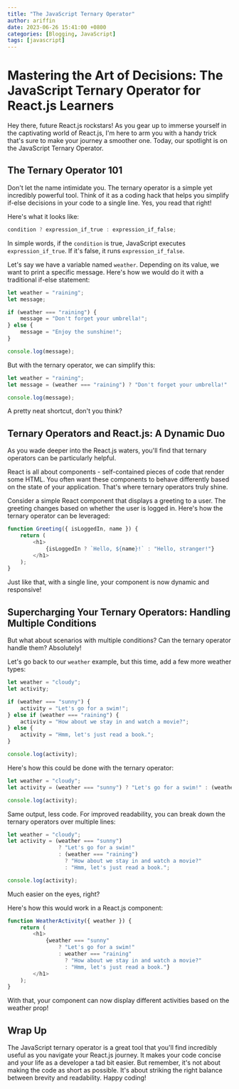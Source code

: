 ```yaml
---
title: "The JavaScript Ternary Operator"
author: ariffin
date: 2023-06-26 15:41:00 +0800
categories: [Blogging, JavaScript]
tags: [javascript]
---
```


# Mastering the Art of Decisions: The JavaScript Ternary Operator for React.js Learners

Hey there, future React.js rockstars! As you gear up to immerse yourself in the captivating world of React.js, I'm here to arm you with a handy trick that's sure to make your journey a smoother one. Today, our spotlight is on the JavaScript Ternary Operator.

## The Ternary Operator 101

Don't let the name intimidate you. The ternary operator is a simple yet incredibly powerful tool. Think of it as a coding hack that helps you simplify if-else decisions in your code to a single line. Yes, you read that right!

Here's what it looks like:

```javascript
condition ? expression_if_true : expression_if_false;
```
In simple words, if the `condition` is true, JavaScript executes `expression_if_true`. If it's false, it runs `expression_if_false`.

Let's say we have a variable named `weather`. Depending on its value, we want to print a specific message. Here's how we would do it with a traditional if-else statement:

```javascript
let weather = "raining";
let message;

if (weather === "raining") {
    message = "Don't forget your umbrella!";
} else {
    message = "Enjoy the sunshine!";
}

console.log(message);
```

But with the ternary operator, we can simplify this:

```javascript
let weather = "raining";
let message = (weather === "raining") ? "Don't forget your umbrella!" : "Enjoy the sunshine!";

console.log(message);
```

A pretty neat shortcut, don't you think?

## Ternary Operators and React.js: A Dynamic Duo

As you wade deeper into the React.js waters, you'll find that ternary operators can be particularly helpful.

React is all about components - self-contained pieces of code that render some HTML. You often want these components to behave differently based on the state of your application. That's where ternary operators truly shine.

Consider a simple React component that displays a greeting to a user. The greeting changes based on whether the user is logged in. Here's how the ternary operator can be leveraged:

```javascript
function Greeting({ isLoggedIn, name }) {
    return (
        <h1>
            {isLoggedIn ? `Hello, ${name}!` : "Hello, stranger!"}
        </h1>
    );
}
```
Just like that, with a single line, your component is now dynamic and responsive!

## Supercharging Your Ternary Operators: Handling Multiple Conditions

But what about scenarios with multiple conditions? Can the ternary operator handle them? Absolutely!

Let's go back to our `weather` example, but this time, add a few more weather types:

```javascript
let weather = "cloudy";
let activity;

if (weather === "sunny") {
    activity = "Let's go for a swim!";
} else if (weather === "raining") {
    activity = "How about we stay in and watch a movie?";
} else {
    activity = "Hmm, let's just read a book.";
}

console.log(activity);
```

Here's how this could be done with the ternary operator:

```javascript
let weather = "cloudy";
let activity = (weather === "sunny") ? "Let's go for a swim!" : (weather === "raining") ? "How about we stay in and watch a movie?" : "Hmm, let's just read a book.";

console.log(activity);
```
Same output, less code. For improved readability, you can break down the ternary operators over multiple lines:

```javascript
let weather = "cloudy";
let activity = (weather === "sunny") 
                ? "Let's go for a swim!" 
                : (weather === "raining") 
                  ? "How about we stay in and watch a movie?" 
                  : "Hmm, let's just read a book.";

console.log(activity);
```

Much easier on the eyes, right?

Here's how this would work in a React.js component:

```javascript
function WeatherActivity({ weather }) {
    return (
        <h1>
            {weather === "sunny" 
                ? "Let's go for a swim!" 
                : weather === "raining" 
                  ? "How about we stay in and watch a movie?" 
                  : "Hmm, let's just read a book."}
        </h1>
    );
}
```

With that, your component can now display different activities based on the weather prop!

## Wrap Up

The JavaScript ternary operator is a great tool that you'll find incredibly useful as you navigate your React.js journey. It makes your code concise and your life as a developer a tad bit easier. But remember, it's not about making the code as short as possible. It's about striking the right balance between brevity and readability. Happy coding!